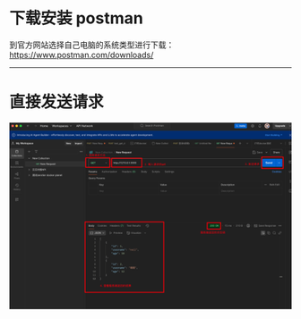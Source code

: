 # 下载安装 postman
到官方网站选择自己电脑的系统类型进行下载：https://www.postman.com/downloads/

--- 

# 直接发送请求
![](postman工具的使用_images/postman直接发送请求.png)


